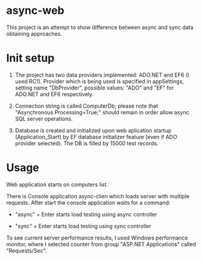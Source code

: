 async-web
=========

This project is an attempt to show difference between async and sync data obtaining approaches.

Init setup
==========

1. The project has two data providers implemented: ADO.NET and EF6 (I used RC1). Provider which is being used is specified in appSettings, setting name "DbProvider", possible values: "ADO" and "EF" for ADO.NET and EF6 respectively.

2. Connection string is called ComputerDb; please note that "Asynchronous Processing=True;" should remain in order allow async SQL server operations. 

3. Database is created and initialized upon web aplication startup (Application_Start) by EF database initializer feature (even if ADO provider selected). The DB is filled by 15000 test records.

Usage
=====

Web application starts on computers list.

There is Console application async-clien which loads server with multiple requests. After start the console application waits for a command: 

- "async" + Enter starts load testing using async controller 

- "sync" + Enter starts load testing using sync controller

To see current server performance results, I used Windows performance monitor, where I selected counter from group "ASP.NET Applications" called "Requests/Sec".